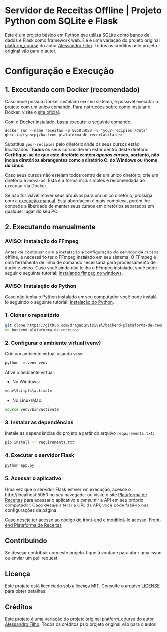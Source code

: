 # Servidor de Receitas Offline | Projeto Python com SQLite e Flask

Este é um projeto básico em Python que utiliza SQLite como banco de dados e Flask como framework web. Ele é uma variação do projeto original [platform_course](https://github.com/Alessandro-filho/platform_course) do autor [Alessandro Filho](https://github.com/Alessandro-filho). Todos os créditos pelo projeto original vão para o autor.

# Configuração e Execução
## 1. Executando com Docker (recomendado)
Caso você possua Docker instalado em seu sistema, é possível executar o projeto com um único comando. Para instruções sobre como instalar o Docker, visite o [site oficial](https://www.docker.com/products/docker-desktop/).

Com o Docker instalado, basta executar o seguinte comando:

```docker run --name receitas -p 5050:5050 -v "your-recipies:/data" ghcr.io/ryanrpj/backend-plataforma-de-receitas:latest```

Substitua ```your-recipies``` pelo diretório onde os seus cursos estão localizados. **Todos** os seus cursos devem estar dentro deste diretório. **Certifique-se de que este diretório contém _apenas cursos_, portanto, não inclua diretórios abrangentes como o diretório C: do Windows ou /home do Linux.**

Caso seus cursos não estejam todos dentro de um único diretório, crie um diretório e mova-os. Esta é a forma mais simples e recomendada ao executar via Docker.

Se não for viável mover seus arquivos para um único diretório, prossiga com a [execução manual](#2-executando-manualmente). Esta abordagem é mais complexa, porém lhe concede a liberdade de manter seus cursos em diretórios separados em qualquer lugar do seu PC.

## 2. Executando manualmente
### AVISO: Instalação do FFmpeg

Antes de continuar com a instalação e configuração do servidor de cursos offline, é necessário ter o FFmpeg instalado em seu sistema. O FFmpeg é uma ferramenta de linha de comando necessária para processamento de áudio e vídeo. Caso você ainda não tenha o FFmpeg instalado, você pode seguir o seguinte tutorial: [Instalando ffmpeg no windows](https://pt.wikihow.com/Instalar-o-FFmpeg-no-Windows).

### AVISO: Instalação do Python

Caso não tenha o Python instalado em seu computador você pode instalá-lo seguindo o seguinte tutorial: [Instalação do Python](https://tutorial.djangogirls.org/pt/python_installation/).

### 1. Clonar o repositório

```bash
git clone https://github.com/dragaoinvisivel/backend-plataforma-de-receitas.git
cd backend-plataforma-de-receitas
```

### 2. Configurar o ambiente virtual (venv)

Crie um ambiente virtual usando `venv`:

```bash
python -m venv venv
```

Ative o ambiente virtual:

- No Windows:

```bash
venv\Scripts\activate
```

- No Linux/Mac:

```bash
source venv/bin/activate
```

### 3. Instalar as dependências

Instale as dependências do projeto a partir do arquivo `requirements.txt`:

```bash
pip install -r requirements.txt
```

### 4. Executar o servidor Flask

```bash
python app.py
```

### 5. Acessar o aplicativo

Uma vez que o servidor Flask estiver em execução, acesse o http://localhost:5050 no seu navegador ou visite o site [Plataforma de Receitas](https://plataforma-de-receitas.vercel.app/) para acessar o aplicativo e consumir a API em seu próprio computador. Caso deseje alterar a URL da API, você pode fazê-lo nas configurações da página.

Caso deseje ter acesso ao código do front-end e modificá-lo acesse: [Front-end Plataforma de Receitas](https://github.com/dragaoinvisivel/frontend-plataforma-de-receitas) 

## Contribuindo

Se desejar contribuir com este projeto, fique à vontade para abrir uma issue ou enviar um pull request.

## Licença

Este projeto está licenciado sob a licença MIT. Consulte o arquivo [LICENSE](LICENSE) para obter detalhes.

## Créditos

Este projeto é uma variação do projeto original [platform_course](https://github.com/Alessandro-filho/platform_course) do autor [Alessandro Filho](https://github.com/Alessandro-filho). Todos os créditos pelo projeto original vão para o autor.

